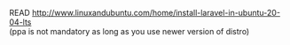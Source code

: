READ http://www.linuxandubuntu.com/home/install-laravel-in-ubuntu-20-04-lts  
(ppa is not mandatory as long as you use newer version of distro)
